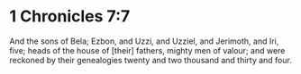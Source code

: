 # 1 Chronicles 7:7

And the sons of Bela; Ezbon, and Uzzi, and Uzziel, and Jerimoth, and Iri, five; heads of the house of [their] fathers, mighty men of valour; and were reckoned by their genealogies twenty and two thousand and thirty and four.